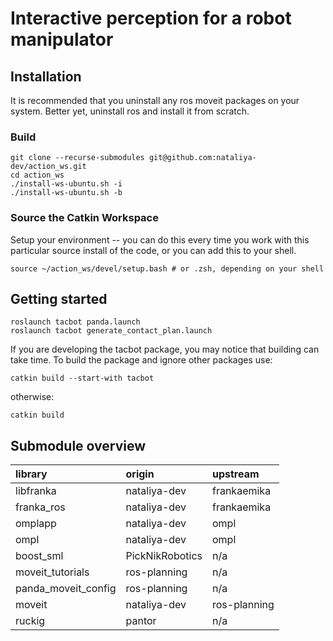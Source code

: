 # Interactive perception for a robot manipulator


## Installation
It is recommended that you uninstall any ros moveit packages on your system. Better yet, uninstall ros and install it from scratch. 
### Build
```
git clone --recurse-submodules git@github.com:nataliya-dev/action_ws.git
cd action_ws
./install-ws-ubuntu.sh -i
./install-ws-ubuntu.sh -b
```

### Source the Catkin Workspace
Setup your environment -- you can do this every time you work with this particular source install of the code, or you can add this to your shell.
```
source ~/action_ws/devel/setup.bash # or .zsh, depending on your shell
```

## Getting started
```
roslaunch tacbot panda.launch
roslaunch tacbot generate_contact_plan.launch
```

If you are developing the tacbot package, you may notice that building can take time. To build the package and ignore other packages use:
```
catkin build --start-with tacbot
```

otherwise:
```
catkin build
```

## Submodule overview
| library              | origin            | upstream  |
| :---                 |   :---            | :--- |
| libfranka            | nataliya-dev      | frankaemika |
| franka_ros           | nataliya-dev      | frankaemika |
| omplapp              | nataliya-dev      | ompl |
| ompl                 | nataliya-dev      | ompl|
| boost_sml            | PickNikRobotics   | n/a |
| moveit_tutorials     | ros-planning      | n/a |
| panda_moveit_config  | ros-planning      | n/a |
| moveit               | nataliya-dev      | ros-planning |
| ruckig               | pantor            | n/a |


